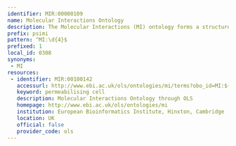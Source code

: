 ```yaml
---
identifier: MIR:00000109
name: Molecular Interactions Ontology
description: The Molecular Interactions (MI) ontology forms a structured controlled vocabulary for the annotation of experiments concerned with protein-protein interactions. MI is developed by the HUPO Proteomics Standards Initiative.
prefix: psimi
pattern: ^MI:\d{4}$
prefixed: 1
local_id: 0308
synonyms:
 - MI
resources:
 - identifier: MIR:00100142
   accessurl: http://www.ebi.ac.uk/ols/ontologies/mi/terms?obo_id=MI:${lid}
   keyword: permeabilising cell
   description: Molecular Interactions Ontology through OLS
   homepage: http://www.ebi.ac.uk/ols/ontologies/mi
   institution: European Bioinformatics Institute, Hinxton, Cambridge
   location: UK
   official: false
   provider_code: ols
---
```

